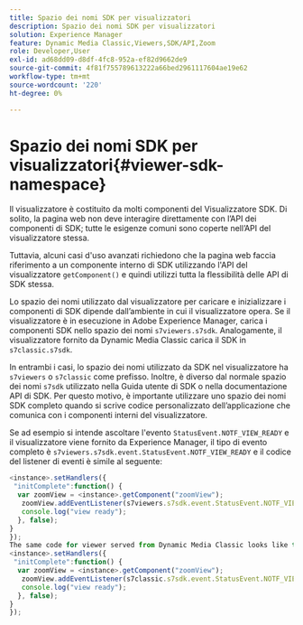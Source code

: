 ```yaml
---
title: Spazio dei nomi SDK per visualizzatori
description: Spazio dei nomi SDK per visualizzatori
solution: Experience Manager
feature: Dynamic Media Classic,Viewers,SDK/API,Zoom
role: Developer,User
exl-id: ad68dd09-d8df-4fc8-952a-ef82d9662de9
source-git-commit: 4f81f755789613222a66bed2961117604ae19e62
workflow-type: tm+mt
source-wordcount: '220'
ht-degree: 0%

---
```


# Spazio dei nomi SDK per visualizzatori{#viewer-sdk-namespace}

Il visualizzatore è costituito da molti componenti del Visualizzatore SDK. Di solito, la pagina web non deve interagire direttamente con l’API dei componenti di SDK; tutte le esigenze comuni sono coperte nell’API del visualizzatore stessa.

Tuttavia, alcuni casi d&#39;uso avanzati richiedono che la pagina web faccia riferimento a un componente interno di SDK utilizzando l&#39;API del visualizzatore `getComponent()` e quindi utilizzi tutta la flessibilità delle API di SDK stessa.

Lo spazio dei nomi utilizzato dal visualizzatore per caricare e inizializzare i componenti di SDK dipende dall’ambiente in cui il visualizzatore opera. Se il visualizzatore è in esecuzione in Adobe Experience Manager, carica i componenti SDK nello spazio dei nomi `s7viewers.s7sdk`. Analogamente, il visualizzatore fornito da Dynamic Media Classic carica il SDK in `s7classic.s7sdk`.

In entrambi i casi, lo spazio dei nomi utilizzato da SDK nel visualizzatore ha `s7viewers` o `s7classic` come prefisso. Inoltre, è diverso dal normale spazio dei nomi `s7sdk` utilizzato nella Guida utente di SDK o nella documentazione API di SDK. Per questo motivo, è importante utilizzare uno spazio dei nomi SDK completo quando si scrive codice personalizzato dell’applicazione che comunica con i componenti interni del visualizzatore.

Se ad esempio si intende ascoltare l&#39;evento `StatusEvent.NOTF_VIEW_READY` e il visualizzatore viene fornito da Experience Manager, il tipo di evento completo è `s7viewers.s7sdk.event.StatusEvent.NOTF_VIEW_READY` e il codice del listener di eventi è simile al seguente:

```javascript {.line-numbers}
<instance>.setHandlers({ 
 "initComplete":function() { 
  var zoomView = <instance>.getComponent("zoomView"); 
   zoomView.addEventListener(s7viewers.s7sdk.event.StatusEvent.NOTF_VIEW_READY, function(e) { 
   console.log("view ready"); 
  }, false); 
} 
}); 
The same code for viewer served from Dynamic Media Classic looks like this: 
<instance>.setHandlers({ 
 "initComplete":function() { 
  var zoomView = <instance>.getComponent("zoomView"); 
   zoomView.addEventListener(s7classic.s7sdk.event.StatusEvent.NOTF_VIEW_READY, function(e) { 
   console.log("view ready"); 
  }, false); 
} 
});
```

